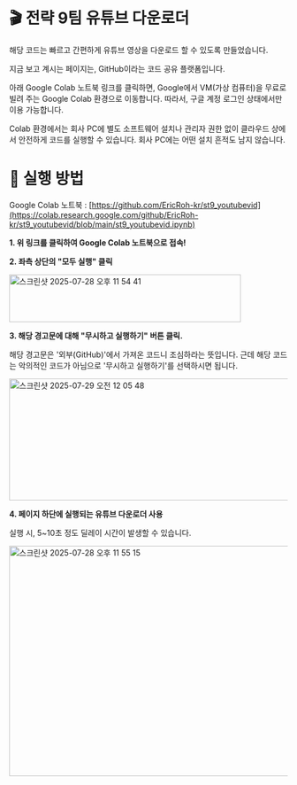 # 🎬 전략 9팀 유튜브 다운로더

해당 코드는 빠르고 간편하게 유튜브 영상을 다운로드 할 수 있도록 만들었습니다.

지금 보고 계시는 페이지는, GitHub이라는 코드 공유 플랫폼입니다.

아래 Google Colab 노트북 링크를 클릭하면, Google에서 VM(가상 컴퓨터)을 무료로 빌려 주는 Google Colab 환경으로 이동합니다. 따라서, 구글 계정 로그인 상태에서만 이용 가능합니다.

Colab 환경에서는 회사 PC에 별도 소프트웨어 설치나 관리자 권한 없이 클라우드 상에서 안전하게 코드를 실행할 수 있습니다. 회사 PC에는 어떤 설치 흔적도 남지 않습니다.



# 📂 실행 방법

Google Colab 노트북 : [https://github.com/EricRoh-kr/st9_youtubevid](https://colab.research.google.com/github/EricRoh-kr/st9_youtubevid/blob/main/st9_youtubevid.ipynb)

**1. 위 링크를 클릭하여 Google Colab 노트북으로 접속!**

**2. 좌측 상단의 "모두 실행" 클릭**

<img width="419" height="86" alt="스크린샷 2025-07-28 오후 11 54 41" src="https://github.com/user-attachments/assets/4fbe9aab-007a-4d1c-ab94-b0242e2081e7" />

**3. 해당 경고문에 대해 "무시하고 실행하기" 버튼 클릭.**

해당 경고문은 '외부(GitHub)'에서 가져온 코드니 조심하라는 뜻입니다.
근데 해당 코드는 악의적인 코드가 아님으로 '무시하고 실행하기'를 선택하시면 됩니다.

<img width="597" height="220" alt="스크린샷 2025-07-29 오전 12 05 48" src="https://github.com/user-attachments/assets/5940b19f-3763-42ef-8afb-11f6b4c489aa" />

**4. 페이지 하단에 실행되는 유튜브 다운로더 사용**

실행 시, 5~10초 정도 딜레이 시간이 발생할 수 있습니다.

<img width="709" height="416" alt="스크린샷 2025-07-28 오후 11 55 15" src="https://github.com/user-attachments/assets/fd7d4a2d-9b61-41d3-bb24-a4ffba0dce00" />

